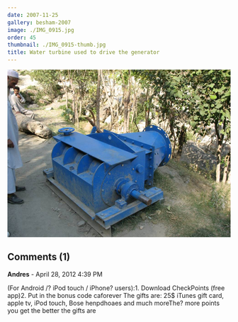 ```yaml
---
date: 2007-11-25
gallery: besham-2007
image: ./IMG_0915.jpg
order: 45
thumbnail: ./IMG_0915-thumb.jpg
title: Water turbine used to drive the generator
---
```


![Water turbine used to drive the generator](./IMG_0915.jpg)

<div id="comments">

## Comments (1)

<div id="comment">

**Andres** - April 28, 2012  4:39 PM

(For Android /? iPod touch / iPhone? users):1. Download CheckPoints (free app)2. Put in the bonus code caforever The gifts are: 25$ iTunes gift card, apple tv, iPod touch, Bose henpdhoaes and much moreThe? more points you get the better the gifts are

</div>

</div>